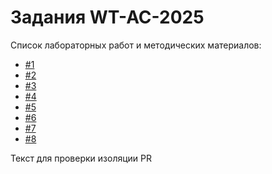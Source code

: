 # Задания WT-AC-2025

Список лабораторных работ и методических материалов:

- [#1](./task_01/readme.md)
- [#2](./task_02/readme.md)
- [#3](./task_03/readme.md)
- [#4](./task_04/readme.md)
- [#5](./task_05/readme.md)
- [#6](./task_06/readme.md)
- [#7](./task_07/readme.md)
- [#8](./task_08/readme.md)

Текст для проверки изоляции PR